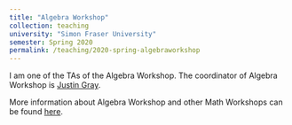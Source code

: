```yaml
---
title: "Algebra Workshop"
collection: teaching
university: "Simon Fraser University"
semester: Spring 2020
permalink: /teaching/2020-spring-algebraworkshop
---
```


I am one of the TAs of the Algebra Workshop. 
The coordinator of Algebra Workshop is [Justin Gray](https://www.sfu.ca/math/department/faculty/gray--justin.html). 

More information about Algebra Workshop and other Math Workshops can be found [here](https://www.sfu.ca/math/undergraduate/current-students/workshops.html).

